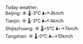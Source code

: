 Today weather:  
Beijing: ☀️ 🌡️-3°C 🌬️↖4km/h  
Tianjin: ☀️ 🌡️-3°C 🌬️↖4km/h  
Shijiazhuang: ☀️ 🌡️+5°C 🌬️→7km/h  
Tangshan: ☀️ 🌡️-0°C 🌬️→10km/h  
